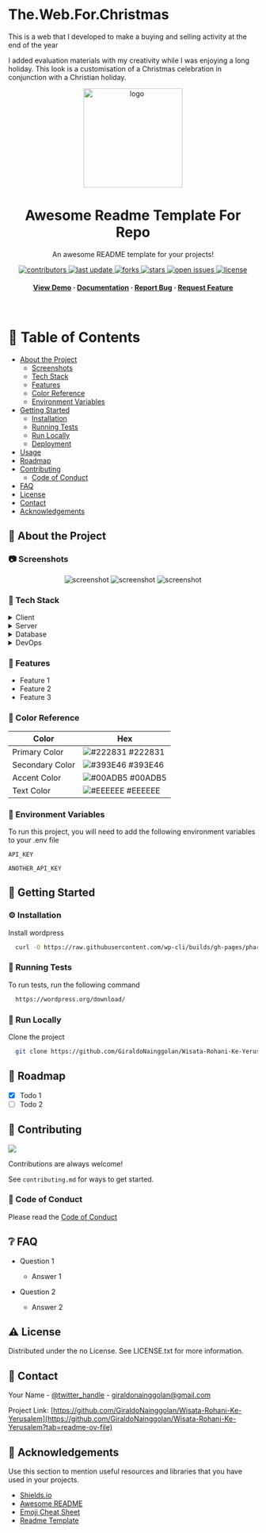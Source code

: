 # The.Web.For.Christmas
This is a web that I developed to make a buying and selling activity at the end of the year 

I added evaluation materials with my creativity while I was enjoying a long holiday. This look is a customisation of a Christmas celebration in conjunction with a Christian holiday.

<!--
Hey, thanks for using the awesome-readme-template template.
If you have any enhancements, then fork this project and create a pull request
or just open an issue with the label "enhancement".

Don't forget to give this project a star for additional support ;)
Maybe you can mention me or this repo in the acknowledgements too
-->
<div align="center">

  <img src="ln.png" alt="logo" width="200" height="auto" />
  <h1>Awesome Readme Template For Repo</h1>
  
  <p>
    An awesome README template for your projects! 
  </p>
  
  
<!-- Badges -->
<p>
  <a href="https://github.com/GiraldoNainggolan/Wisata-Rohani-Ke-Yerusalem/graphs/contributors">
    <img src="https://img.shields.io/github/contributors/GiraldoNainggolan/Wisata-Rohani-Ke-Yerusalem" alt="contributors" />
  </a>
  <a href="">
    <img src="https://img.shields.io/github/last-commit/GiraldoNainggolan/Wisata-Rohani-Ke-Yerusalem" alt="last update" />
  </a>
  <a href="https://github.com/GiraldoNainggolan/Wisata-Rohani-Ke-Yerusalem/network/members">
    <img src="https://img.shields.io/github/forks/GiraldoNainggolan/Wisata-Rohani-Ke-Yerusalem" alt="forks" />
  </a>
  <a href="https://github.com/GiraldoNainggolan/Wisata-Rohani-Ke-Yerusalem/stargazers">
    <img src="https://img.shields.io/github/stars/GiraldoNainggolan/Wisata-Rohani-Ke-Yerusalem" alt="stars" />
  </a>
  <a href="https://github.com/GiraldoNainggolan/Wisata-Rohani-Ke-Yerusalem/issues/">
    <img src="https://img.shields.io/github/issues/GiraldoNainggolan/Wisata-Rohani-Ke-Yerusalem" alt="open issues" />
  </a>
  <a href="https://github.com/GiraldoNainggolan/Wisata-Rohani-Ke-Yerusalem/blob/master/LICENSE">
    <img src="https://img.shields.io/github/license/GiraldoNainggolan/Wisata-Rohani-Ke-Yerusalem.svg" alt="license" />
  </a>
</p>
   
<h4>
    <a href="https://github.com/GiraldoNainggolan/Wisata-Rohani-Ke-Yerusalem">View Demo</a>
  <span> · </span>
    <a href="https://github.com/GiraldoNainggolan/Wisata-Rohani-Ke-Yerusalem">Documentation</a>
  <span> · </span>
    <a href="https://github.com/GiraldoNainggolan/Wisata-Rohani-Ke-Yerusalem/issues/">Report Bug</a>
  <span> · </span>
    <a href="https://github.com/GiraldoNainggolan/Wisata-Rohani-Ke-Yerusalem/issues/">Request Feature</a>
  </h4>
</div>

<br />

<!-- Table of Contents -->

# :notebook_with_decorative_cover: Table of Contents

- [About the Project](#star2-about-the-project)
  - [Screenshots](#camera-screenshots)
  - [Tech Stack](#space_invader-tech-stack)
  - [Features](#dart-features)
  - [Color Reference](#art-color-reference)
  - [Environment Variables](#key-environment-variables)
- [Getting Started](#toolbox-getting-started)
  - [Installation](#gear-installation)
  - [Running Tests](#test_tube-running-tests)
  - [Run Locally](#running-run-locally)
  - [Deployment](#triangular_flag_on_post-deployment)
- [Usage](#eyes-usage)
- [Roadmap](#compass-roadmap)
- [Contributing](#wave-contributing)
  - [Code of Conduct](#scroll-code-of-conduct)
- [FAQ](#grey_question-faq)
- [License](#warning-license)
- [Contact](#handshake-contact)
- [Acknowledgements](#gem-acknowledgements)

<!-- About the Project -->

## :star2: About the Project

<!-- Screenshots -->

### :camera: Screenshots

<div align="center"> 
  <img src="Full_dark.png" alt="screenshot" />
  <img src="Full_dark.png" alt="screenshot" />
  <img src="Full_dark.png" alt="screenshot" />

</div>

<!-- TechStack -->

### :space_invader: Tech Stack

<details>
  <summary>Client</summary>
  <ul>
    <li><a href="https://www.w3schools.com/html/">HTML</a></li>
    <li><a href="https://web.dev/css?hl=id">CSS</a></li>
    <li><a href="https://reactjs.org/">Javascript</a></li>
    <li><a href="https://tailwindcss.com/">TailwindCSS</a></li>
    <li><a href="https://www.php.net/">PHP</a></li>
    <li><a href="https://wordpress.org/">Wordpress</a></li>
  </ul>
</details>

<details>
  <summary>Server</summary>
  <ul>
    <li><a href="https://wordpress.org/">Wordpress</a></li>
  </ul>
</details>

<details>
<summary>Database</summary>
  <ul>
    <li><a href="https://www.mysql.com/">MySQL</a></li>
  </ul>
</details>

<details>
<summary>DevOps</summary>
  <ul>
    <li><a href="https://www.php.net/">PHP</a></li>
    <li><a href="https://wordpress.org/">Wordpress</a></li>
  </ul>
</details>

<!-- Features -->

### :dart: Features

- Feature 1
- Feature 2
- Feature 3

<!-- Color Reference -->

### :art: Color Reference

| Color           | Hex                                                              |
| --------------- | ---------------------------------------------------------------- |
| Primary Color   | ![#222831](https://via.placeholder.com/10/222831?text=+) #222831 |
| Secondary Color | ![#393E46](https://via.placeholder.com/10/393E46?text=+) #393E46 |
| Accent Color    | ![#00ADB5](https://via.placeholder.com/10/00ADB5?text=+) #00ADB5 |
| Text Color      | ![#EEEEEE](https://via.placeholder.com/10/EEEEEE?text=+) #EEEEEE |

<!-- Env Variables -->

### :key: Environment Variables

To run this project, you will need to add the following environment variables to your .env file

`API_KEY`

`ANOTHER_API_KEY`

<!-- Getting Started -->

## :toolbox: Getting Started

<!-- Installation -->

### :gear: Installation

Install wordpress

```bash
  curl -O https://raw.githubusercontent.com/wp-cli/builds/gh-pages/phar/wp-cli.phar
```

<!-- Running Tests -->

### :test_tube: Running Tests

To run tests, run the following command

```bash
  https://wordpress.org/download/
```

<!-- Run Locally -->

### :running: Run Locally

Clone the project

```bash
  git clone https://github.com/GiraldoNainggolan/Wisata-Rohani-Ke-Yerusalem.git
```

<!-- Roadmap -->

## :compass: Roadmap

- [x] Todo 1
- [ ] Todo 2

<!-- Contributing -->

## :wave: Contributing

<a href="https://github.com/GiraldoNainggolan/Wisata-Rohani-Ke-Yerusalem/graphs/contributors">
  <img src="https://contrib.rocks/image?repo=Louis3797/awesome-readme-template" />
</a>

Contributions are always welcome!

See `contributing.md` for ways to get started.

<!-- Code of Conduct -->

### :scroll: Code of Conduct

Please read the [Code of Conduct](https://github.com/Louis3797/awesome-readme-template/blob/master/CODE_OF_CONDUCT.md)

<!-- FAQ -->

## :grey_question: FAQ

- Question 1

  - Answer 1

- Question 2

  - Answer 2

<!-- License -->

## :warning: License

Distributed under the no License. See LICENSE.txt for more information.

<!-- Contact -->

## :handshake: Contact

Your Name - [@twitter_handle](https://x.com/GolanUwaDo) - giraldonainggolan@gmail.com

Project Link: [https://github.com/GiraldoNainggolan/Wisata-Rohani-Ke-Yerusalem](https://github.com/GiraldoNainggolan/Wisata-Rohani-Ke-Yerusalem?tab=readme-ov-file)

<!-- Acknowledgments -->

## :gem: Acknowledgements

Use this section to mention useful resources and libraries that you have used in your projects.

- [Shields.io](https://shields.io/)
- [Awesome README](https://github.com/matiassingers/awesome-readme)
- [Emoji Cheat Sheet](https://github.com/ikatyang/emoji-cheat-sheet/blob/master/README.md#travel--places)
- [Readme Template](https://github.com/othneildrew/Best-README-Template)

